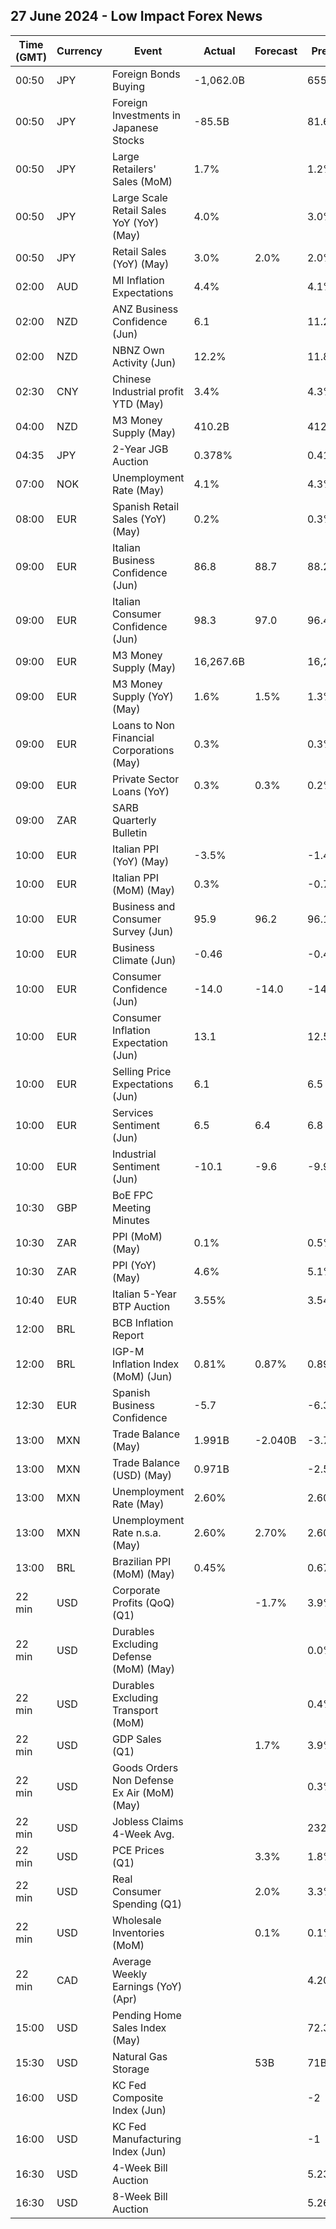 ## 27 June 2024 - Low Impact Forex News

| Time (GMT) | Currency | Event | Actual | Forecast | Previous |
|------|----------|-------|--------|----------|----------|
| 00:50 | JPY | Foreign Bonds Buying | -1,062.0B |  | 655.1B |
| 00:50 | JPY | Foreign Investments in Japanese Stocks | -85.5B |  | 81.6B |
| 00:50 | JPY | Large Retailers' Sales (MoM) | 1.7% |  | 1.2% |
| 00:50 | JPY | Large Scale Retail Sales YoY (YoY) (May) | 4.0% |  | 3.0% |
| 00:50 | JPY | Retail Sales (YoY) (May) | 3.0% | 2.0% | 2.0% |
| 02:00 | AUD | MI Inflation Expectations | 4.4% |  | 4.1% |
| 02:00 | NZD | ANZ Business Confidence (Jun) | 6.1 |  | 11.2 |
| 02:00 | NZD | NBNZ Own Activity (Jun) | 12.2% |  | 11.8% |
| 02:30 | CNY | Chinese Industrial profit YTD (May) | 3.4% |  | 4.3% |
| 04:00 | NZD | M3 Money Supply (May) | 410.2B |  | 412.4B |
| 04:35 | JPY | 2-Year JGB Auction | 0.378% |  | 0.418% |
| 07:00 | NOK | Unemployment Rate (May) | 4.1% |  | 4.3% |
| 08:00 | EUR | Spanish Retail Sales (YoY) (May) | 0.2% |  | 0.3% |
| 09:00 | EUR | Italian Business Confidence (Jun) | 86.8 | 88.7 | 88.2 |
| 09:00 | EUR | Italian Consumer Confidence (Jun) | 98.3 | 97.0 | 96.4 |
| 09:00 | EUR | M3 Money Supply (May) | 16,267.6B |  | 16,206.4B |
| 09:00 | EUR | M3 Money Supply (YoY) (May) | 1.6% | 1.5% | 1.3% |
| 09:00 | EUR | Loans to Non Financial Corporations (May) | 0.3% |  | 0.3% |
| 09:00 | EUR | Private Sector Loans (YoY) | 0.3% | 0.3% | 0.2% |
| 09:00 | ZAR | SARB Quarterly Bulletin |  |  |  |
| 10:00 | EUR | Italian PPI (YoY) (May) | -3.5% |  | -1.4% |
| 10:00 | EUR | Italian PPI (MoM) (May) | 0.3% |  | -0.7% |
| 10:00 | EUR | Business and Consumer Survey (Jun) | 95.9 | 96.2 | 96.1 |
| 10:00 | EUR | Business Climate (Jun) | -0.46 |  | -0.40 |
| 10:00 | EUR | Consumer Confidence (Jun) | -14.0 | -14.0 | -14.3 |
| 10:00 | EUR | Consumer Inflation Expectation (Jun) | 13.1 |  | 12.5 |
| 10:00 | EUR | Selling Price Expectations (Jun) | 6.1 |  | 6.5 |
| 10:00 | EUR | Services Sentiment (Jun) | 6.5 | 6.4 | 6.8 |
| 10:00 | EUR | Industrial Sentiment (Jun) | -10.1 | -9.6 | -9.9 |
| 10:30 | GBP | BoE FPC Meeting Minutes |  |  |  |
| 10:30 | ZAR | PPI (MoM) (May) | 0.1% |  | 0.5% |
| 10:30 | ZAR | PPI (YoY) (May) | 4.6% |  | 5.1% |
| 10:40 | EUR | Italian 5-Year BTP Auction | 3.55% |  | 3.54% |
| 12:00 | BRL | BCB Inflation Report |  |  |  |
| 12:00 | BRL | IGP-M Inflation Index (MoM) (Jun) | 0.81% | 0.87% | 0.89% |
| 12:30 | EUR | Spanish Business Confidence | -5.7 |  | -6.3 |
| 13:00 | MXN | Trade Balance (May) | 1.991B | -2.040B | -3.746B |
| 13:00 | MXN | Trade Balance (USD) (May) | 0.971B |  | -2.578B |
| 13:00 | MXN | Unemployment Rate (May) | 2.60% |  | 2.60% |
| 13:00 | MXN | Unemployment Rate n.s.a. (May) | 2.60% | 2.70% | 2.60% |
| 13:00 | BRL | Brazilian PPI (MoM) (May) | 0.45% |  | 0.67% |
| 22 min | USD | Corporate Profits (QoQ) (Q1) |  | -1.7% | 3.9% |
| 22 min | USD | Durables Excluding Defense (MoM) (May) |  |  | 0.0% |
| 22 min | USD | Durables Excluding Transport (MoM) |  |  | 0.4% |
| 22 min | USD | GDP Sales (Q1) |  | 1.7% | 3.9% |
| 22 min | USD | Goods Orders Non Defense Ex Air (MoM) (May) |  |  | 0.3% |
| 22 min | USD | Jobless Claims 4-Week Avg. |  |  | 232.75K |
| 22 min | USD | PCE Prices (Q1) |  | 3.3% | 1.8% |
| 22 min | USD | Real Consumer Spending (Q1) |  | 2.0% | 3.3% |
| 22 min | USD | Wholesale Inventories (MoM) |  | 0.1% | 0.1% |
| 22 min | CAD | Average Weekly Earnings (YoY) (Apr) |  |  | 4.20% |
| 15:00 | USD | Pending Home Sales Index (May) |  |  | 72.3 |
| 15:30 | USD | Natural Gas Storage |  | 53B | 71B |
| 16:00 | USD | KC Fed Composite Index (Jun) |  |  | -2 |
| 16:00 | USD | KC Fed Manufacturing Index (Jun) |  |  | -1 |
| 16:30 | USD | 4-Week Bill Auction |  |  | 5.230% |
| 16:30 | USD | 8-Week Bill Auction |  |  | 5.260% |
